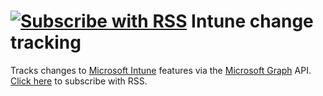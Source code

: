 # [![Subscribe with RSS](https://upload.wikimedia.org/wikipedia/en/thumb/4/43/Feed-icon.svg/25px-Feed-icon.svg.png)](https://github.com/pl4nty/intune-change-tracking/commits/main/settings.atom) Intune change tracking

Tracks changes to [Microsoft Intune](https://learn.microsoft.com/en-us/mem/intune/fundamentals/what-is-intune) features via the [Microsoft Graph](https://learn.microsoft.com/en-us/graph/overview) API.
[Click here](https://github.com/pl4nty/intune-change-tracking/commits/main/settings.atom) to subscribe with RSS.
